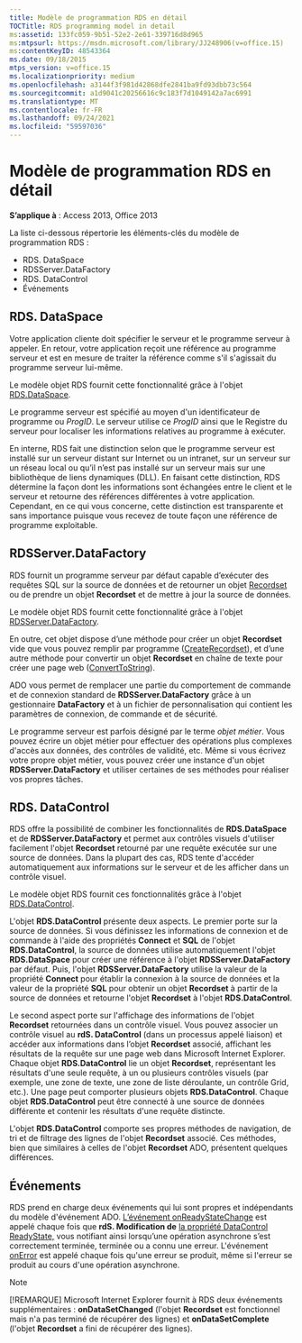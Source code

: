 ```yaml
---
title: Modèle de programmation RDS en détail
TOCTitle: RDS programming model in detail
ms:assetid: 133fc059-9b51-52e2-2e61-339716d8d965
ms:mtpsurl: https://msdn.microsoft.com/library/JJ248906(v=office.15)
ms:contentKeyID: 48543364
ms.date: 09/18/2015
mtps_version: v=office.15
ms.localizationpriority: medium
ms.openlocfilehash: a3144f3f981d42868dfe2841ba9fd93dbb73c564
ms.sourcegitcommit: a1d9041c20256616c9c183f7d1049142a7ac6991
ms.translationtype: MT
ms.contentlocale: fr-FR
ms.lasthandoff: 09/24/2021
ms.locfileid: "59597036"
---
```

# <a name="rds-programming-model-in-detail"></a>Modèle de programmation RDS en détail

**S’applique à** : Access 2013, Office 2013

La liste ci-dessous répertorie les éléments-clés du modèle de programmation RDS :

- RDS. DataSpace
- RDSServer.DataFactory
- RDS. DataControl
- Événements

## <a name="rdsdataspace"></a>RDS. DataSpace

Votre application cliente doit spécifier le serveur et le programme serveur à appeler. En retour, votre application reçoit une référence au programme serveur et est en mesure de traiter la référence comme s'il s'agissait du programme serveur lui-même.

Le modèle objet RDS fournit cette fonctionnalité grâce à l'objet [RDS.DataSpace](dataspace-object-rds.md).

Le programme serveur est spécifié au moyen d'un identificateur de programme ou *ProgID*. Le serveur utilise ce *ProgID* ainsi que le Registre du serveur pour localiser les informations relatives au programme à exécuter.

En interne, RDS fait une distinction selon que le programme serveur est installé sur un serveur distant sur Internet ou un intranet, sur un serveur sur un réseau local ou qu’il n’est pas installé sur un serveur mais sur une bibliothèque de liens dynamiques (DLL). En faisant cette distinction, RDS détermine la façon dont les informations sont échangées entre le client et le serveur et retourne des références différentes à votre application. Cependant, en ce qui vous concerne, cette distinction est transparente et sans importance puisque vous recevez de toute façon une référence de programme exploitable.

## <a name="rdsserverdatafactory"></a>RDSServer.DataFactory

RDS fournit un programme serveur par défaut capable d’exécuter des requêtes SQL sur la source de données et de retourner un objet [Recordset](recordset-object-ado.md) ou de prendre un objet **Recordset** et de mettre à jour la source de données.

Le modèle objet RDS fournit cette fonctionnalité grâce à l'objet [RDSServer.DataFactory](datafactory-object-rdsserver.md).

En outre, cet objet dispose d’une méthode pour créer un objet **Recordset** vide que vous pouvez remplir par programme ([CreateRecordset](createrecordset-method-rds.md)), et d’une autre méthode pour convertir un objet **Recordset** en chaîne de texte pour créer une page web ([ConvertToString](converttostring-method-rds.md)).

ADO vous permet de remplacer une partie du comportement de commande et de connexion standard de **RDSServer.DataFactory** grâce à un gestionnaire **DataFactory** et à un fichier de personnalisation qui contient les paramètres de connexion, de commande et de sécurité.

Le programme serveur est parfois désigné par le terme *objet métier*. Vous pouvez écrire un objet métier pour effectuer des opérations plus complexes d'accès aux données, des contrôles de validité, etc. Même si vous écrivez votre propre objet métier, vous pouvez créer une instance d'un objet **RDSServer.DataFactory** et utiliser certaines de ses méthodes pour réaliser vos propres tâches.

## <a name="rdsdatacontrol"></a>RDS. DataControl

RDS offre la possibilité de combiner les fonctionnalités de **RDS.DataSpace** et de **RDSServer.DataFactory** et permet aux contrôles visuels d'utiliser facilement l'objet **Recordset** retourné par une requête exécutée sur une source de données. Dans la plupart des cas, RDS tente d'accéder automatiquement aux informations sur le serveur et de les afficher dans un contrôle visuel.

Le modèle objet RDS fournit ces fonctionnalités grâce à l'objet [RDS.DataControl](datacontrol-object-rds.md).

L'objet **RDS.DataControl** présente deux aspects. Le premier porte sur la source de données. Si vous définissez les informations de connexion et de commande à l'aide des propriétés **Connect** et **SQL** de l'objet **RDS.DataControl**, la source de données utilise automatiquement l'objet **RDS.DataSpace** pour créer une référence à l'objet **RDSServer.DataFactory** par défaut. Puis, l'objet **RDSServer.DataFactory** utilise la valeur de la propriété **Connect** pour établir la connexion à la source de données et la valeur de la propriété **SQL** pour obtenir un objet **Recordset** à partir de la source de données et retourne l'objet **Recordset** à l'objet **RDS.DataControl**.

Le second aspect porte sur l'affichage des informations de l'objet **Recordset** retournées dans un contrôle visuel. Vous pouvez associer un contrôle visuel au **rdS. DataControl** (dans un processus appelé liaison) et accéder aux informations dans l’objet **Recordset** associé, affichant les résultats de la requête sur une page web dans Microsoft Internet Explorer. Chaque objet **RDS.DataControl** lie un objet **Recordset**, représentant les résultats d'une seule requête, à un ou plusieurs contrôles visuels (par exemple, une zone de texte, une zone de liste déroulante, un contrôle Grid, etc.). Une page peut comporter plusieurs objets **RDS.DataControl**. Chaque objet **RDS.DataControl** peut être connecté à une source de données différente et contenir les résultats d'une requête distincte.

L'objet **RDS.DataControl** comporte ses propres méthodes de navigation, de tri et de filtrage des lignes de l'objet **Recordset** associé. Ces méthodes, bien que similaires à celles de l'objet **Recordset** ADO, présentent quelques différences.

## <a name="events"></a>Événements

RDS prend en charge deux événements qui lui sont propres et indépendants du modèle d'événement ADO. [L’événement onReadyStateChange](onreadystatechange-event-rds.md) est appelé chaque fois que **rdS. Modification de** [la propriété DataControl ReadyState,](readystate-property-rds.md) vous notifiant ainsi lorsqu’une opération asynchrone s’est correctement terminée, terminée ou a connu une erreur. L'événement [onError](onerror-event-rds.md) est appelé chaque fois qu'une erreur se produit, même si l'erreur se produit au cours d'une opération asynchrone.

> [!NOTE]
> [!REMARQUE] Microsoft Internet Explorer fournit à RDS deux événements supplémentaires : **onDataSetChanged** (l'objet **Recordset** est fonctionnel mais n'a pas terminé de récupérer des lignes) et **onDataSetComplete** (l'objet **Recordset** a fini de récupérer des lignes).


